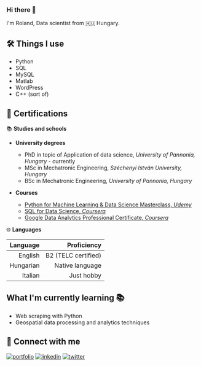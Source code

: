 
### Hi there 👋

I'm Roland, Data scientist from 🇭🇺 Hungary.




## 🛠️ Things I use

- Python
- SQL
- MySQL
- Matlab
- WordPress
- C++ (sort of)
## 📜 Certifications

📚 **Studies and schools**

- **University degrees**
    - PhD in topic of Application of data science, *University of Pannonia, Hungary* - currently
    - MSc in Mechatronic Engineering, *Széchenyi István University, Hungary*
    - BSc in Mechatronic Engineering, *University of Pannonia, Hungary*

- **Courses**
    - [Python for Machine Learning & Data Science Masterclass, *Udemy*](https://www.udemy.com/certificate/UC-2f3023b8-49be-4030-b411-af98105a5110/)
    - [SQL for Data Science, *Coursera*](https://www.coursera.org/account/accomplishments/verify/SER7DRUW92LP)
    - [Google Data Analytics Professional Certificate, *Coursera*](https://www.credly.com/badges/d264d68b-a0b5-4d09-b418-7b95309d1dbd/linked_in_profile)


🌐 **Languages**

|  Language |         Proficiency |
|----------:|--------------------:|
|  English  | B2 (TELC certified) |
| Hungarian |     Native language |
|  Italian  |       Just hobby    |


## What I'm currently learning 📚

- Web scraping with Python
- Geospatial data processing and analytics techniques

## 🔗 Connect with me
[![portfolio](https://img.shields.io/badge/my_portfolio-000?style=for-the-badge&logo=ko-fi&logoColor=white)](https://katherineoelsner.com/)
[![linkedin](https://img.shields.io/badge/linkedin-0A66C2?style=for-the-badge&logo=linkedin&logoColor=white)](https://www.linkedin.com/)
[![twitter](https://img.shields.io/badge/twitter-1DA1F2?style=for-the-badge&logo=twitter&logoColor=white)](https://twitter.com/)





<!--
**rolandnagy-ds/rolandnagy-ds** is a ✨ _special_ ✨ repository because its `README.md` (this file) appears on your GitHub profile.

Here are some ideas to get you started:

- 🔭 I’m currently working on ...
- 🌱 I’m currently learning ...
- 👯 I’m looking to collaborate on ...
- 🤔 I’m looking for help with ...
- 💬 Ask me about ...
- 📫 How to reach me: ...
- 😄 Pronouns: ...
- ⚡ Fun fact: ...
-->
